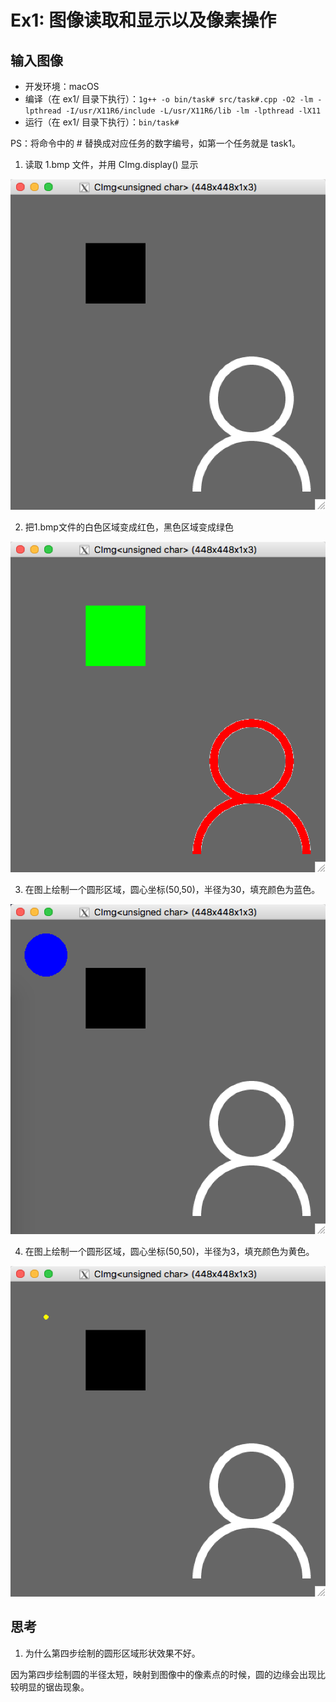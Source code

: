 # Ex1: 图像读取和显示以及像素操作

## 输入图像

  + 开发环境：macOS
  + 编译（在 ex1/ 目录下执行）：`1g++ -o bin/task# src/task#.cpp -O2 -lm -lpthread -I/usr/X11R6/include -L/usr/X11R6/lib -lm -lpthread -lX11`
  + 运行（在 ex1/ 目录下执行）：`bin/task#`

  PS：将命令中的 # 替换成对应任务的数字编号，如第一个任务就是 task1。

  1. 读取 1.bmp 文件，并用 CImg.display() 显示

  ![task1](img/task1.png)

  2. 把1.bmp文件的白色区域变成红色，黑色区域变成绿色

  ![task2](img/task2.png)

  3. 在图上绘制一个圆形区域，圆心坐标(50,50)，半径为30，填充颜色为蓝色。

  ![task3](img/task3.png)

  4. 在图上绘制一个圆形区域，圆心坐标(50,50)，半径为3，填充颜色为黄色。

  ![task4](img/task4.png)

## 思考

  1. 为什么第四步绘制的圆形区域形状效果不好。

  因为第四步绘制圆的半径太短，映射到图像中的像素点的时候，圆的边缘会出现比较明显的锯齿现象。